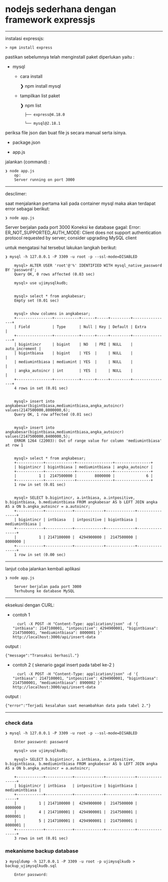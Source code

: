 # nodejs sederhana dengan framework expressjs #

---

instalasi expressjs:

    > npm install express


pastikan sebelumnya telah menginstall paket diperlukan yaitu :

- mysql

    - cara install

        ❯ npm install mysql

    - tampilkan list paket
    
        ❯ npm list
  
            ├── express@4.18.0
        
            └── mysql@2.18.1


periksa file json dan buat file js secara manual serta isinya.

- package.json

- app.js



jalankan (command) :

    ❯ node app.js
        op:
        Server running on port 3000


---


desclimer:

saat menjalankan pertama kali pada container mysql maka akan terdapat error sebagai berikut:

    ❯ node app.js


Server berjalan pada port 3000
Koneksi ke database gagal:  Error: ER_NOT_SUPPORTED_AUTH_MODE: Client does not support authentication protocol requested by server; consider upgrading MySQL client

untuk mengatasi hal tersebut lakukan langkah berikut:

    ❯ mysql -h 127.0.0.1 -P 3309 -u root -p --ssl-mode=DISABLED

        mysql> ALTER USER 'root'@'%' IDENTIFIED WITH mysql_native_password BY 'password';
        Query OK, 0 rows affected (0.03 sec)

        mysql> use ujimysqlkudb;
        

        mysql> select * from angkabesar;
        Empty set (0.01 sec)


        mysql> show columns in angkabesar;
        +----------------+-----------+------+-----+---------+----------------+
        | Field          | Type      | Null | Key | Default | Extra          |
        +----------------+-----------+------+-----+---------+----------------+
        | bigintincr     | bigint    | NO   | PRI | NULL    | auto_increment |
        | bigintbiasa    | bigint    | YES  |     | NULL    |                |
        | mediumintbiasa | mediumint | YES  |     | NULL    |                |
        | angka_autoincr | int       | YES  |     | NULL    |                |
        +----------------+-----------+------+-----+---------+----------------+
        4 rows in set (0.01 sec)


        mysql> insert into angkabesar(bigintbiasa,mediumintbiasa,angka_autoincr) values(2147500000,8000000,6);
        Query OK, 1 row affected (0.01 sec)


        mysql> insert into angkabesar(bigintbiasa,mediumintbiasa,angka_autoincr) values(2147500000,8400000,5);
        ERROR 1264 (22003): Out of range value for column 'mediumintbiasa' at row 1


        mysql> select * from angkabesar;
        +------------+-------------+----------------+----------------+
        | bigintincr | bigintbiasa | mediumintbiasa | angka_autoincr |
        +------------+-------------+----------------+----------------+
        |          1 |  2147500000 |        8000000 |              6 |
        +------------+-------------+----------------+----------------+
        1 row in set (0.01 sec)


        mysql> SELECT b.bigintincr, a.intbiasa, a.intpositive, b.bigintbiasa, b.mediumintbiasa FROM angkabesar AS b LEFT JOIN angka AS a ON b.angka_autoincr = a.autoincr;
        +------------+------------+-------------+-------------+----------------+
        | bigintincr | intbiasa   | intpositive | bigintbiasa | mediumintbiasa |
        +------------+------------+-------------+-------------+----------------+
        |          1 | 2147100000 |  4294900000 |  2147500000 |        8000000 |
        +------------+------------+-------------+-------------+----------------+
        1 row in set (0.00 sec)

---

lanjut coba jalankan kembali aplikasi

    ❯ node app.js

        Server berjalan pada port 3000
        Terhubung ke database MySQL

---


eksekusi dengan CURL:
- contoh 1

        curl -X POST -H "Content-Type: application/json" -d '{ "intbiasa": 2147100001, "intpositive": 4294900001, "bigintbiasa": 2147500001, "mediumintbiasa": 8000001 }' http://localhost:3000/api/insert-data

output :

    {"message":"Transaksi berhasil."}


- contoh 2 ( skenario gagal insert pada tabel ke-2 )

        curl -X POST -H "Content-Type: application/json" -d '{ "intbiasa": 2147100001, "intpositive": 4294900001, "bigintbiasa": 2147500001, "mediumintbiasa": 8900002 }' http://localhost:3000/api/insert-data

output :

    {"error":"Terjadi kesalahan saat menambahkan data pada tabel 2."}



---

### check data

    ❯ mysql -h 127.0.0.1 -P 3309 -u root -p --ssl-mode=DISABLED

        Enter password: password

        mysql> use ujimysqlkudb;

        mysql> SELECT b.bigintincr, a.intbiasa, a.intpositive, b.bigintbiasa, b.mediumintbiasa FROM angkabesar AS b LEFT JOIN angka AS a ON b.angka_autoincr = a.autoincr;

        +------------+------------+-------------+-------------+----------------+
        | bigintincr | intbiasa   | intpositive | bigintbiasa | mediumintbiasa |
        +------------+------------+-------------+-------------+----------------+
        |          1 | 2147100000 |  4294900000 |  2147500000 |        8000000 |
        |          4 | 2147100001 |  4294900001 |  2147500001 |        8000001 |
        |          5 | 2147100001 |  4294900001 |  2147500001 |        8000001 |
        +------------+------------+-------------+-------------+----------------+
        3 rows in set (0.01 sec)


### mekanisme backup database

    ❯ mysqldump -h 127.0.0.1 -P 3309 -u root -p ujimysqlkudb > backup_ujimysqlkudb.sql

        Enter password: